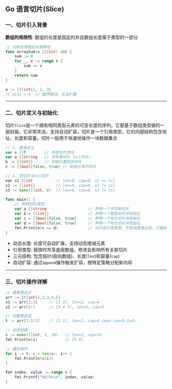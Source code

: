 ## Go 语言切片(Slice)

### 一、切片引入背景

**数组的局限性**: 数组的长度是固定的并且数组长度属于类型的一部分

```go
// 只能处理固定长度数组
func arraySum(x [3]int) int {
    sum := 0
    for _, v := range x {
        sum += v
    }
    return sum
}

a := [3]int{1, 2, 3}
// a[3] = 4  // 越界错误，无法扩展
```

---
### 二、切片定义与初始化
切片`Slice`是一个拥有相同类型元素的可变长度的序列。它是基于数组类型做的一层封装。它非常灵活，支持自动扩容。切片是一个引用类型，它的内部结构包含地址、长度和容量。切片一般用于快速地操作一块数据集合

```go
// 1. 基本定义
var s []T        // 声明切片类型
var a []string   // 字符串切片（nil切片）
b := []int{}     // 初始化整型空切片
c := []bool{false, true} // 初始化布尔切片

// 2. 空切片与nil切片
var s1 []int          // len=0, cap=0, s1 == nil
s2 := []int{}         // len=0, cap=0, s2 != nil
s3 := make([]int, 0)  // len=0, cap=0, s3 != nil

func main() {
	// 声明切片类型
	var a []string                  // 声明一个字符串切片
	var b = []int{}                 // 声明一个整型切片并初始化
	var c = []bool{false, true}     // 声明一个布尔切片并初始化
	var d = []bool{false, true}     // 声明一个布尔切片并初始化
	fmt.Println(c == d)             // 切片是引用类型，不支持直接比较，只能和nil比较
}
```
- 动态长度: 长度可自动扩展，支持动态增减元素
- 引用类型: 赋值时共享底层数组，修改会影响所有关联切片
- 三元结构: 包含指针(指向数组)、长度(`len`)和容量(`cap`)
- 自动扩容: 通过`append`操作触发扩容，按特定策略分配新内存

---

### 三、切片操作详解
```go
// 简单表达式
arr := [5]int{1,2,3,4,5}
s1 := arr[1:3]     // [2 3], len=2, cap=4
s2 := arr[2:]      // [3 4 5], len=3, cap=3

// 完整表达式
t := arr[1:3:5]    // [2 3], len=2, cap=4 (max-low=5-1=4)

// 动态创建
s := make([]int, 2, 10)   // len=2, cap=10
fmt.Println(s)            // [0 0]

// 遍历操作
for i := 0; i < len(s); i++ {
    fmt.Println(s[i])
}

for index, value := range s {
    fmt.Printf("%d:%v\n", index, value)
}
```
